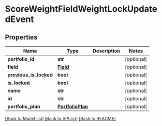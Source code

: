 # ScoreWeightFieldWeightLockUpdatedEvent

## Properties
Name | Type | Description | Notes
------------ | ------------- | ------------- | -------------
**portfolio_id** | **str** |  | [optional] 
**field** | [**Field**](Field.md) |  | [optional] 
**previous_is_locked** | **bool** |  | [optional] 
**is_locked** | **bool** |  | [optional] 
**name** | **str** |  | [optional] 
**id** | **str** |  | [optional] 
**portfolio_plan** | [**PortfolioPlan**](PortfolioPlan.md) |  | [optional] 

[[Back to Model list]](../README.md#documentation-for-models) [[Back to API list]](../README.md#documentation-for-api-endpoints) [[Back to README]](../README.md)


